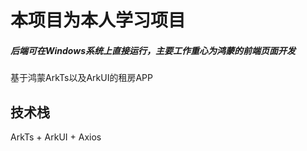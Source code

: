 # 本项目为本人学习项目
##### 后端可在Windows系统上直接运行，主要工作重心为鸿蒙的前端页面开发
基于鸿蒙ArkTs以及ArkUI的租房APP

## 技术栈
ArkTs + ArkUI + Axios


